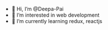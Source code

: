 - 👋 Hi, I’m @Deepa-Pai
- 👀 I’m interested in web development
- 🌱 I’m currently learning redux, reactjs

